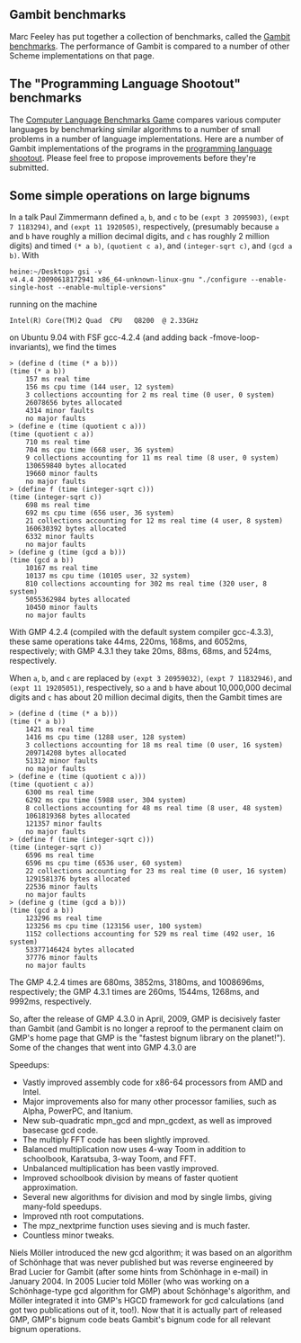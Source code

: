 ## Gambit benchmarks

Marc Feeley has put together a collection of benchmarks, called the
[Gambit benchmarks](Gambit_benchmarks "wikilink"). The performance of
Gambit is compared to a number of other Scheme implementations on that
page.

## The "Programming Language Shootout" benchmarks

The [Computer Language Benchmarks
Game](http://shootout.alioth.debian.org/) compares various computer
languages by benchmarking similar algorithms to a number of small
problems in a number of language implementations. Here are a number of
Gambit implementations of the programs in the [programming language
shootout](programming_language_shootout "wikilink"). Please feel free to
propose improvements before they're submitted.

## Some simple operations on large bignums

In a talk Paul Zimmermann defined `a`, `b`, and `c` to be
`(expt 3 2095903)`, `(expt 7 1183294)`, and `(expt 11 1920505)`,
respectively, (presumably because `a` and `b` have roughly a million
decimal digits, and `c` has roughly 2 million digits) and timed `(* a
b)`, `(quotient c a)`, and `(integer-sqrt c)`, and `(gcd a b)`. With

    heine:~/Desktop> gsi -v
    v4.4.4 20090618172941 x86_64-unknown-linux-gnu "./configure --enable-single-host --enable-multiple-versions"

running on the machine

    Intel(R) Core(TM)2 Quad  CPU   Q8200  @ 2.33GHz

on Ubuntu 9.04 with FSF gcc-4.2.4 (and adding back
-fmove-loop-invariants), we find the times

    > (define d (time (* a b)))
    (time (* a b))
        157 ms real time
        156 ms cpu time (144 user, 12 system)
        3 collections accounting for 2 ms real time (0 user, 0 system)
        26078656 bytes allocated
        4314 minor faults
        no major faults
    > (define e (time (quotient c a)))
    (time (quotient c a))
        710 ms real time
        704 ms cpu time (668 user, 36 system)
        9 collections accounting for 11 ms real time (8 user, 0 system)
        130659840 bytes allocated
        19660 minor faults
        no major faults
    > (define f (time (integer-sqrt c)))
    (time (integer-sqrt c))
        698 ms real time
        692 ms cpu time (656 user, 36 system)
        21 collections accounting for 12 ms real time (4 user, 8 system)
        160630392 bytes allocated
        6332 minor faults
        no major faults
    > (define g (time (gcd a b)))
    (time (gcd a b))
        10167 ms real time
        10137 ms cpu time (10105 user, 32 system)
        810 collections accounting for 302 ms real time (320 user, 8 system)
        5055362984 bytes allocated
        10450 minor faults
        no major faults

With GMP 4.2.4 (compiled with the default system compiler gcc-4.3.3),
these same operations take 44ms, 220ms, 168ms, and 6052ms, respectively;
with GMP 4.3.1 they take 20ms, 88ms, 68ms, and 524ms, respectively.

When `a`, `b`, and `c` are replaced by `(expt 3 20959032)`,
`(expt 7 11832946)`, and `(expt 11 19205051)`, respectively, so `a` and
`b` have about 10,000,000 decimal digits and `c` has about 20 million
decimal digits, then the Gambit times are

    > (define d (time (* a b)))
    (time (* a b))
        1421 ms real time
        1416 ms cpu time (1288 user, 128 system)
        3 collections accounting for 18 ms real time (0 user, 16 system)
        209714208 bytes allocated
        51312 minor faults
        no major faults
    > (define e (time (quotient c a)))
    (time (quotient c a))
        6300 ms real time
        6292 ms cpu time (5988 user, 304 system)
        8 collections accounting for 48 ms real time (8 user, 48 system)
        1061819368 bytes allocated
        121357 minor faults
        no major faults
    > (define f (time (integer-sqrt c)))
    (time (integer-sqrt c))
        6596 ms real time
        6596 ms cpu time (6536 user, 60 system)
        22 collections accounting for 23 ms real time (0 user, 16 system)
        1291581376 bytes allocated
        22536 minor faults
        no major faults
    > (define g (time (gcd a b)))
    (time (gcd a b))
        123296 ms real time
        123256 ms cpu time (123156 user, 100 system)
        1152 collections accounting for 529 ms real time (492 user, 16 system)
        53377146424 bytes allocated
        37776 minor faults
        no major faults

The GMP 4.2.4 times are 680ms, 3852ms, 3180ms, and 1008696ms,
respectively; the GMP 4.3.1 times are 260ms, 1544ms, 1268ms, and 9992ms,
respectively.

So, after the release of GMP 4.3.0 in April, 2009, GMP is decisively
faster than Gambit (and Gambit is no longer a reproof to the permanent
claim on GMP's home page that GMP is the "fastest bignum library on the
planet\!"). Some of the changes that went into GMP 4.3.0 are

Speedups:

  - Vastly improved assembly code for x86-64 processors from AMD and
    Intel.
  - Major improvements also for many other processor families, such as
    Alpha, PowerPC, and Itanium.
  - New sub-quadratic mpn\_gcd and mpn\_gcdext, as well as improved
    basecase gcd code.
  - The multiply FFT code has been slightly improved.
  - Balanced multiplication now uses 4-way Toom in addition to
    schoolbook, Karatsuba, 3-way Toom, and FFT.
  - Unbalanced multiplication has been vastly improved.
  - Improved schoolbook division by means of faster quotient
    approximation.
  - Several new algorithms for division and mod by single limbs, giving
    many-fold speedups.
  - Improved nth root computations.
  - The mpz\_nextprime function uses sieving and is much faster.
  - Countless minor tweaks.

Niels Möller introduced the new gcd algorithm; it was based on an
algorithm of Schönhage that was never published but was reverse
engineered by Brad Lucier for Gambit (after some hints from Schönhage in
e-mail) in January 2004. In 2005 Lucier told Möller (who was working on
a Schönhage-type gcd algorithm for GMP) about Schönhage's algorithm, and
Möller integrated it into GMP's HGCD framework for gcd calculations (and
got two publications out of it, too\!). Now that it is actually part of
released GMP, GMP's bignum code beats Gambit's bignum code for all
relevant bignum operations.
